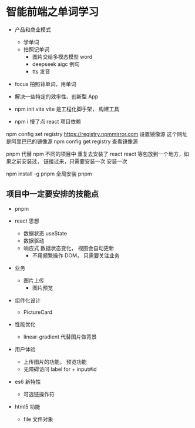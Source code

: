 # 智能前端之单词学习

- 产品和商业模式
  - 学单词
  - 拍照记单词
    - 图片交给多模态模型 word
    - deepseek aigc 例句
    - tts 发音
- focus
  拍照背单词，用单词
- 解决一些特定的效率性、创新型 App

- npm init vite
  vite 是工程化脚手架， 构建工具
- npm i 慢了点
  react 项目依赖

npm config set registry https://registry.npmmirror.com
设置镜像源 这个网址是阿里巴巴的镜像源
npm config get registry 查看镜像源

pnpm 代替 npm
不同的项目中 重复去安装了 react
react 等包放到一个地方，如果之前安装过， 链接过来，只需要安装一次
安装一次

npm install -g pnpm 全局安装 pnpm

## 项目中一定要安排的技能点

- pnpm
- react 思想
  - 数据状态 useState
  - 数据驱动
  - 响应式 数据状态变化， 视图会自动更新
    - 不用频繁操作 DOM， 只需要关注业务
- 业务

  - 图片上传
    - 图片预览

- 组件化设计
  - PictureCard
- 性能优化
  - linear-gradient 代替图片做背景
- 用户体验
  - 上传图片的功能， 预览功能
  - 无障碍访问
    label for + input#id
- es6 新特性
  - 可选链操作符
- html5 功能
  - file 文件对象
